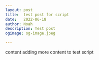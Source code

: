 ```yaml
---
layout: post
title:	test post for script
date:	2022-06-18
author:	Noah
description: Test post
ogimage: og-image.jpeg

---
```


content
adding more content to test script